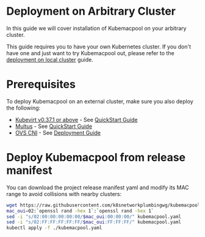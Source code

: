 # Deployment on Arbitrary Cluster

In this guide we will cover installation of Kubemacpool on your arbitrary cluster.

This guide requires you to have your own Kubernetes cluster. If you
don't have one and just want to try Kubemacpool out, please refer to the [deployment
on local cluster](./deployment-on-local-cluster.md) guide.

# Prerequisites

To deploy Kubemacpool on an external cluster, make sure you also deploy the following:
- [Kubevirt v0.37.1 or above](https://github.com/kubevirt/kubevirt/releases/tag/v0.37.1) - See [QuickStart Guide](https://kubevirt.io/quickstart_cloud/)
- [Multus](https://github.com/intel/multus-cni) - See [QuickStart Guide](https://github.com/intel/multus-cni/blob/master/docs/quickstart.md)
- [OVS CNI](https://github.com/kubevirt/ovs-cni) - See [Deployment Guide](https://github.com/kubevirt/ovs-cni/blob/master/docs/deployment-on-arbitrary-cluster.md)

# Deploy Kubemacpool from release manifest

You can download the project release manifest yaml and modify its MAC range to avoid collisions with nearby clusters:

```bash
wget https://raw.githubusercontent.com/k8snetworkplumbingwg/kubemacpool/master/config/release/kubemacpool.yaml
mac_oui=02:`openssl rand -hex 1`:`openssl rand -hex 1`
sed -i "s/02:00:00:00:00:00/$mac_oui:00:00:00/" kubemacpool.yaml
sed -i "s/02:FF:FF:FF:FF:FF/$mac_oui:FF:FF:FF/" kubemacpool.yaml
kubectl apply -f ./kubemacpool.yaml
```
